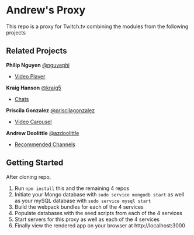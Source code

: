 # Andrew's Proxy
This repo is a proxy for Twitch.tv combining the modules from the following projects

## Related Projects
**Philip Nguyen** [@nguyephi](https://github.com/nguyephi)  
* [Video Player](https://github.com/hrr43fec-luke/video-player-service)  

**Kraig Hanson** [@kraig5](https://github.com/kraig5)  
* [Chats](https://github.com/hrr43fec-luke/chat-service)  

**Priscila Gonzalez** [@priscilagonzalez](https://github.com/priscilagonzalez)  
* [Video Carousel](https://github.com/hrr43fec-luke/video-carousel-service)  

**Andrew Doolittle** [@azdoolittle](https://github.com/azdoolittle)  
* [Recommended Channels](https://github.com/hrr43fec-luke/rec-channels-service)  

## Getting Started
After cloning repo,
1. Run `npm install` this and the remaining 4 repos
2. Initiate your Mongo database with `sudo service mongodb start` as well as your mySQL database with `sudo service mysql start`
3. Build the webpack bundles for each of the 4 services
4. Populate databases with the seed scripts from each of the 4 services
5. Start servers for this proxy as well as each of the 4 services
7. Finally view the rendered app on your browser at http://localhost:3000


